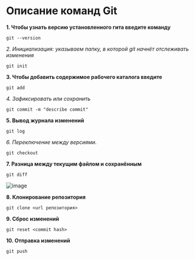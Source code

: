 # Описание команд Git

**1. Чтобы узнать версию установленного гита введите команду**
```
git --version
```
*2. Инициализация: указываем папку, в которой git начнёт отслеживать изменения*
```
git init
```
**3. Чтобы добавить содержимое рабочего каталога введите**
```
git add
```
*4. Зафиксировать или сохранить*
```
git commit -m "describe commit"
```
**5. Вывод журнала изменений**
```
git log
```
*6. Переключение между версиями.*
```
git checkout 
```
**7. Разница между текущим файлом и сохранённым**
```
git diff
```

![image](1.png)

**8. Клонирование репозитория**
```
git clone <url репозитория>
```

**9. Сброс изменений**
```
git reset <commit hash>
```

**10. Отправка изменений**
```
git push
```